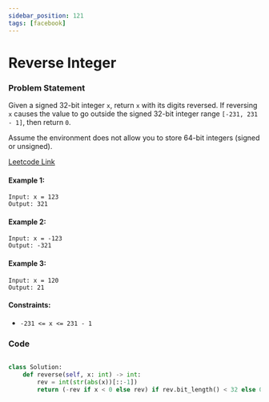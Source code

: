 ```yaml
---
sidebar_position: 121
tags: [facebook]
---
```


# Reverse Integer

### Problem Statement

Given a signed 32-bit integer `x`, return `x` with its digits reversed. If reversing `x` causes the value to go outside the signed 32-bit integer range `[-231, 231 - 1]`, then return `0`.

Assume the environment does not allow you to store 64-bit integers (signed or unsigned).

[Leetcode Link](https://leetcode.com/problems/reverse-integer/)

#### Example 1:

```
Input: x = 123
Output: 321
```

#### Example 2:

```
Input: x = -123
Output: -321
```

#### Example 3:

```
Input: x = 120
Output: 21
```

#### Constraints:

- `-231 <= x <= 231 - 1`

### Code

```python title="Python Code"

class Solution:
    def reverse(self, x: int) -> int:
        rev = int(str(abs(x))[::-1])
        return (-rev if x < 0 else rev) if rev.bit_length() < 32 else 0

```
